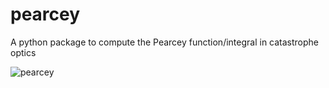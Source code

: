 # pearcey
A python package to compute the Pearcey function/integral in catastrophe optics

![pearcey](https://github.com/user-attachments/assets/bcefda01-fd9e-4323-95a2-b9e34a3b88e6)
